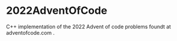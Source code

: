 # 2022AdventOfCode
C++ implementation of the 2022 Advent of code problems foundt at adventofcode.com .
